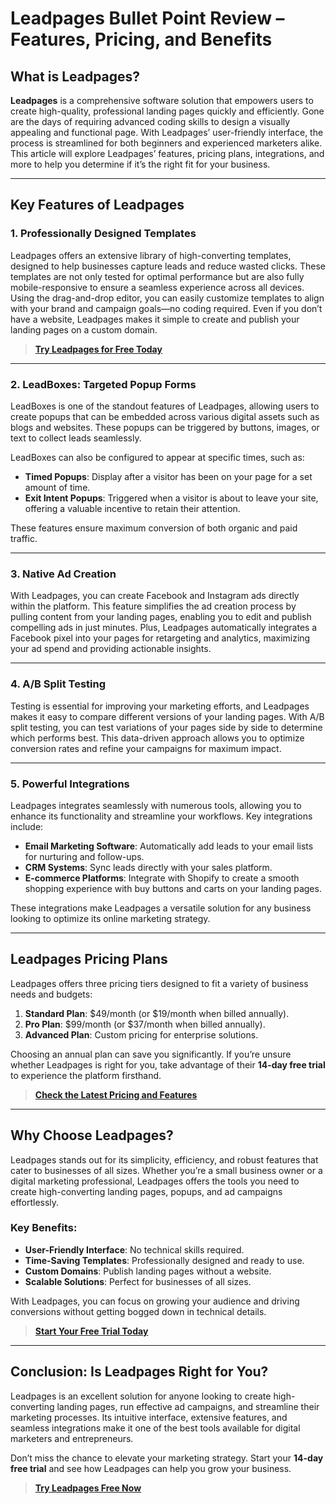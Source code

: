 # Leadpages Bullet Point Review – Features, Pricing, and Benefits

## What is Leadpages?

**Leadpages** is a comprehensive software solution that empowers users to create high-quality, professional landing pages quickly and efficiently. Gone are the days of requiring advanced coding skills to design a visually appealing and functional page. With Leadpages’ user-friendly interface, the process is streamlined for both beginners and experienced marketers alike. This article will explore Leadpages’ features, pricing plans, integrations, and more to help you determine if it’s the right fit for your business.

---

## Key Features of Leadpages

### 1. Professionally Designed Templates
Leadpages offers an extensive library of high-converting templates, designed to help businesses capture leads and reduce wasted clicks. These templates are not only tested for optimal performance but are also fully mobile-responsive to ensure a seamless experience across all devices. Using the drag-and-drop editor, you can easily customize templates to align with your brand and campaign goals—no coding required. Even if you don’t have a website, Leadpages makes it simple to create and publish your landing pages on a custom domain.

> **[Try Leadpages for Free Today](https://bit.ly/LEadPages)**

---

### 2. LeadBoxes: Targeted Popup Forms
LeadBoxes is one of the standout features of Leadpages, allowing users to create popups that can be embedded across various digital assets such as blogs and websites. These popups can be triggered by buttons, images, or text to collect leads seamlessly. 

LeadBoxes can also be configured to appear at specific times, such as:
- **Timed Popups**: Display after a visitor has been on your page for a set amount of time.
- **Exit Intent Popups**: Triggered when a visitor is about to leave your site, offering a valuable incentive to retain their attention.

These features ensure maximum conversion of both organic and paid traffic.

---

### 3. Native Ad Creation
With Leadpages, you can create Facebook and Instagram ads directly within the platform. This feature simplifies the ad creation process by pulling content from your landing pages, enabling you to edit and publish compelling ads in just minutes. Plus, Leadpages automatically integrates a Facebook pixel into your pages for retargeting and analytics, maximizing your ad spend and providing actionable insights.

---

### 4. A/B Split Testing
Testing is essential for improving your marketing efforts, and Leadpages makes it easy to compare different versions of your landing pages. With A/B split testing, you can test variations of your pages side by side to determine which performs best. This data-driven approach allows you to optimize conversion rates and refine your campaigns for maximum impact.

---

### 5. Powerful Integrations
Leadpages integrates seamlessly with numerous tools, allowing you to enhance its functionality and streamline your workflows. Key integrations include:
- **Email Marketing Software**: Automatically add leads to your email lists for nurturing and follow-ups.
- **CRM Systems**: Sync leads directly with your sales platform.
- **E-commerce Platforms**: Integrate with Shopify to create a smooth shopping experience with buy buttons and carts on your landing pages.

These integrations make Leadpages a versatile solution for any business looking to optimize its online marketing strategy.

---

## Leadpages Pricing Plans

Leadpages offers three pricing tiers designed to fit a variety of business needs and budgets:
1. **Standard Plan**: $49/month (or $19/month when billed annually).
2. **Pro Plan**: $99/month (or $37/month when billed annually).
3. **Advanced Plan**: Custom pricing for enterprise solutions.

Choosing an annual plan can save you significantly. If you’re unsure whether Leadpages is right for you, take advantage of their **14-day free trial** to experience the platform firsthand.

> **[Check the Latest Pricing and Features](https://bit.ly/LEadPages)**

---

## Why Choose Leadpages?

Leadpages stands out for its simplicity, efficiency, and robust features that cater to businesses of all sizes. Whether you’re a small business owner or a digital marketing professional, Leadpages offers the tools you need to create high-converting landing pages, popups, and ad campaigns effortlessly.

### Key Benefits:
- **User-Friendly Interface**: No technical skills required.
- **Time-Saving Templates**: Professionally designed and ready to use.
- **Custom Domains**: Publish landing pages without a website.
- **Scalable Solutions**: Perfect for businesses of all sizes.

With Leadpages, you can focus on growing your audience and driving conversions without getting bogged down in technical details.

> **[Start Your Free Trial Today](https://bit.ly/LEadPages)**

---

## Conclusion: Is Leadpages Right for You?

Leadpages is an excellent solution for anyone looking to create high-converting landing pages, run effective ad campaigns, and streamline their marketing processes. Its intuitive interface, extensive features, and seamless integrations make it one of the best tools available for digital marketers and entrepreneurs.

Don’t miss the chance to elevate your marketing strategy. Start your **14-day free trial** and see how Leadpages can help you grow your business.

> **[Try Leadpages Free Now](https://bit.ly/LEadPages)**
